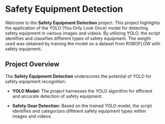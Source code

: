 # Safety Equipment Detection

Welcome to the **Safety Equipment Detection** project. This project highlights the application of the YOLO (You Only Look Once) model for detecting safety equipment in various images and videos. By utilizing YOLO, the script identifies and classifies different types of safety equipment. The weight used was obtained by training the model on a dataset from ROBOFLOW with safety equipment.

## Project Overview

The **Safety Equipment Detection** underscores the potential of YOLO for safety equipment recognition:

- **YOLO Model:** The project harnesses the YOLO algorithm for efficient and accurate detection of safety equipment.

- **Safety Gear Detection:** Based on the trained YOLO model, the script identifies and categorizes different safety equipment types within images and videos.
